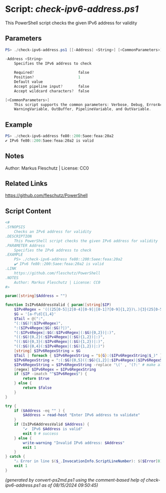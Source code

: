 Script: *check-ipv6-address.ps1*
========================

This PowerShell script checks the given IPv6 address for validity

Parameters
----------
```powershell
PS> ./check-ipv6-address.ps1 [[-Address] <String>] [<CommonParameters>]

-Address <String>
    Specifies the IPv6 address to check
    
    Required?                    false
    Position?                    1
    Default value                
    Accept pipeline input?       false
    Accept wildcard characters?  false

[<CommonParameters>]
    This script supports the common parameters: Verbose, Debug, ErrorAction, ErrorVariable, WarningAction, 
    WarningVariable, OutBuffer, PipelineVariable, and OutVariable.
```

Example
-------
```powershell
PS> ./check-ipv6-address fe80::200:5aee:feaa:20a2
✔️ IPv6 fe80::200:5aee:feaa:20a2 is valid

```

Notes
-----
Author: Markus Fleschutz | License: CC0

Related Links
-------------
https://github.com/fleschutz/PowerShell

Script Content
--------------
```powershell
<#
.SYNOPSIS
	Checks an IPv6 address for validity
.DESCRIPTION
	This PowerShell script checks the given IPv6 address for validity
.PARAMETER Address
	Specifies the IPv6 address to check
.EXAMPLE
	PS> ./check-ipv6-address fe80::200:5aee:feaa:20a2
	✔️ IPv6 fe80::200:5aee:feaa:20a2 is valid
.LINK
	https://github.com/fleschutz/PowerShell
.NOTES
	Author: Markus Fleschutz | License: CC0
#>

param([string]$Address = "")

function IsIPv6AddressValid { param([string]$IP)
    $IPv4Regex = '(((25[0-5]|2[0-4][0-9]|[0-1]?[0-9]{1,2})\.){3}(25[0-5]|2[0-4][0-9]|[0-1]?[0-9]{1,2}))'
    $G = '[a-f\d]{1,4}'
    $Tail = @(":",
    "(:($G)?|$IPv4Regex)",
    ":($IPv4Regex|$G(:$G)?|)",
    "(:$IPv4Regex|:$G(:$IPv4Regex|(:$G){0,2})|:)",
    "((:$G){0,2}(:$IPv4Regex|(:$G){1,2})|:)",
    "((:$G){0,3}(:$IPv4Regex|(:$G){1,2})|:)",
    "((:$G){0,4}(:$IPv4Regex|(:$G){1,2})|:)")
    [string] $IPv6RegexString = $G
    $Tail | foreach { $IPv6RegexString = "${G}:($IPv6RegexString|$_)" }
    $IPv6RegexString = ":(:$G){0,5}((:$G){1,2}|:$IPv4Regex)|$IPv6RegexString"
    $IPv6RegexString = $IPv6RegexString -replace '\(' , '(?:' # make all groups non-capturing
    [regex] $IPv6Regex = $IPv6RegexString
    if ($IP -imatch "^$IPv6Regex$") {
    	return $true
    } else {
    	return $false
    }
}

try {
	if ($Address -eq "" ) {
		$Address = read-host "Enter IPv6 address to validate"
	}
	if (IsIPv6AddressValid $Address) {
		"✔️  IPv6 $Address is valid"
		exit 0 # success
	} else {
		write-warning "Invalid IPv6 address: $Address"
		exit 1
	}
} catch {
	"⚠️ Error in line $($_.InvocationInfo.ScriptLineNumber): $($Error[0])"
	exit 1
}
```

*(generated by convert-ps2md.ps1 using the comment-based help of check-ipv6-address.ps1 as of 08/15/2024 09:50:45)*
